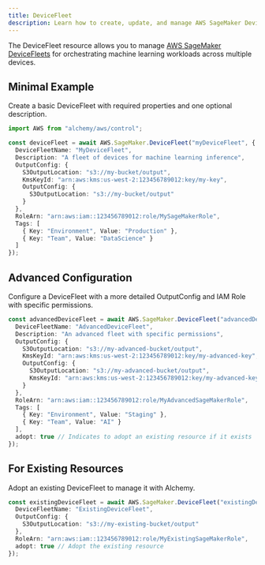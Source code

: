 ```yaml
---
title: DeviceFleet
description: Learn how to create, update, and manage AWS SageMaker DeviceFleets using Alchemy Cloud Control.
---
```


The DeviceFleet resource allows you to manage [AWS SageMaker DeviceFleets](https://docs.aws.amazon.com/sagemaker/latest/userguide/) for orchestrating machine learning workloads across multiple devices.

## Minimal Example

Create a basic DeviceFleet with required properties and one optional description.

```ts
import AWS from "alchemy/aws/control";

const deviceFleet = await AWS.SageMaker.DeviceFleet("myDeviceFleet", {
  DeviceFleetName: "MyDeviceFleet",
  Description: "A fleet of devices for machine learning inference",
  OutputConfig: {
    S3OutputLocation: "s3://my-bucket/output",
    KmsKeyId: "arn:aws:kms:us-west-2:123456789012:key/my-key",
    OutputConfig: {
      S3OutputLocation: "s3://my-bucket/output"
    }
  },
  RoleArn: "arn:aws:iam::123456789012:role/MySageMakerRole",
  Tags: [
    { Key: "Environment", Value: "Production" },
    { Key: "Team", Value: "DataScience" }
  ]
});
```

## Advanced Configuration

Configure a DeviceFleet with a more detailed OutputConfig and IAM Role with specific permissions.

```ts
const advancedDeviceFleet = await AWS.SageMaker.DeviceFleet("advancedDeviceFleet", {
  DeviceFleetName: "AdvancedDeviceFleet",
  Description: "An advanced fleet with specific permissions",
  OutputConfig: {
    S3OutputLocation: "s3://my-advanced-bucket/output",
    KmsKeyId: "arn:aws:kms:us-west-2:123456789012:key/my-advanced-key",
    OutputConfig: {
      S3OutputLocation: "s3://my-advanced-bucket/output",
      KmsKeyId: "arn:aws:kms:us-west-2:123456789012:key/my-advanced-key"
    }
  },
  RoleArn: "arn:aws:iam::123456789012:role/MyAdvancedSageMakerRole",
  Tags: [
    { Key: "Environment", Value: "Staging" },
    { Key: "Team", Value: "AI" }
  ],
  adopt: true // Indicates to adopt an existing resource if it exists
});
```

## For Existing Resources

Adopt an existing DeviceFleet to manage it with Alchemy.

```ts
const existingDeviceFleet = await AWS.SageMaker.DeviceFleet("existingDeviceFleet", {
  DeviceFleetName: "ExistingDeviceFleet",
  OutputConfig: {
    S3OutputLocation: "s3://my-existing-bucket/output"
  },
  RoleArn: "arn:aws:iam::123456789012:role/MyExistingSageMakerRole",
  adopt: true // Adopt the existing resource
});
```